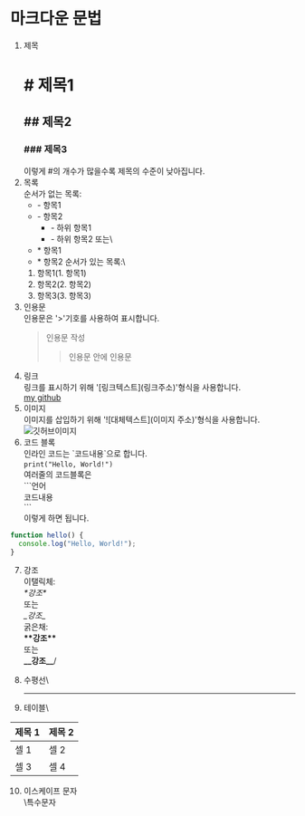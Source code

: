 # 마크다운 문법

1. 제목<br>
   # \# 제목1<br>
   ## \## 제목2
   ### \### 제목3
   이렇게 #의 개수가 많을수록 제목의 수준이 낮아집니다.
2. 목록\
   순서가 없는 목록:
   - \- 항목1
   - \- 항목2
      - \- 하위 항목1
      - \- 하위 항목2
   또는\
   * \* 항목1
   * \* 항목2
  순서가 있는 목록:\
   1. 항목1(1. 항목1)
   2. 항목2(2. 항목2)
   3. 항목3(3. 항목3)
3. 인용문\
   인용문은 '>'기호를 사용하여 표시합니다.
   > 인용문 작성
   >> 인용문 안에 인용문 
4. 링크\
   링크를 표시하기 위해 '\[링크텍스트](링크주소)'형식을 사용합니다.\
   [my github](https://github.com/rlgusrlcks00)
5. 이미지\
   이미지를 삽입하기 위해 '\![대체텍스트](이미지 주소)'형식을 사용합니다.\
   ![깃허브이미지](https://postfiles.pstatic.net/MjAyMjA0MTFfMzMg/MDAxNjQ5NjM2NzkwMjkx.Kx7B-71JmHhBTZ5y7IIU1JGBFQjEJoEIAWiDzyIW9Rgg.nfV1q_Pdr-IOLI-JEMGHCdaUL9BCSSSJJyGdgkW5Jmkg.PNG.qkrrlcks_99/%EC%9D%B8%EB%AC%BC_1.png?type=w773)
6. 코드 블록\
   인라인 코드는 \`코드내용\`으로 합니다.\
   `print("Hello, World!")`\
   여러줄의 코드블록은\
    \```언어\
   코드내용\
   \```\
   이렇게 하면 됩니다.
```javascript
function hello() {
  console.log("Hello, World!");
}
```
7. 강조\
   이탤릭체:\
   *\*강조\**\
   또는\
   _\_강조\__\
   굵은채:\
   **\*\*강조\*\***\
   또는\
   __\_\_강조\_\___/

8. 수평선\
   
   ---

9. 테이블\
    
| 제목 1 | 제목 2 |
|--------|--------|
| 셀 1   | 셀 2   |
| 셀 3   | 셀 4   |

10. 이스케이프 문자\
\특수문자


   

   
